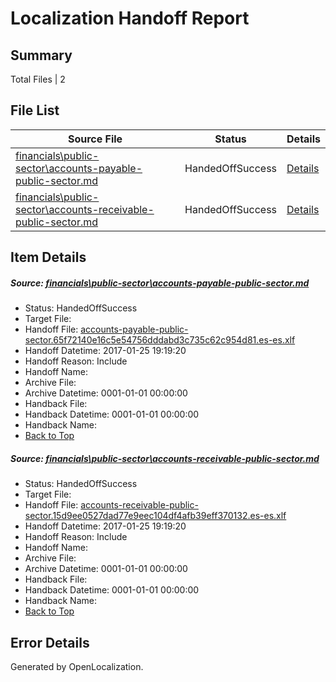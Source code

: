 # <a name='report-top'></a> Localization Handoff Report

## Summary
 Total Files | 2

## File List
 Source File | Status | Details 
 ----------- | ------ | ------- 
 [financials\public-sector\accounts-payable-public-sector.md](https://github.com/OpenLocalizationTestOrg/AX-Docs-Sandbox/blob/2cec2960765fd6fa967b95165e794d4e06ec3e26/financials/public-sector/accounts-payable-public-sector.md) | HandedOffSuccess | [Details](#9ceb3a9cdd94fb64a3fb540838782c5a56d199272971)
 [financials\public-sector\accounts-receivable-public-sector.md](https://github.com/OpenLocalizationTestOrg/AX-Docs-Sandbox/blob/2cec2960765fd6fa967b95165e794d4e06ec3e26/financials/public-sector/accounts-receivable-public-sector.md) | HandedOffSuccess | [Details](#d0de8de9da7e31f4c183afaf9bcbf242c353dc252972)

## Item Details
##### <a name='9ceb3a9cdd94fb64a3fb540838782c5a56d199272971'></a> Source: [financials\public-sector\accounts-payable-public-sector.md](https://github.com/OpenLocalizationTestOrg/AX-Docs-Sandbox/blob/2cec2960765fd6fa967b95165e794d4e06ec3e26/financials/public-sector/accounts-payable-public-sector.md)
* Status: HandedOffSuccess
* Target File: 
* Handoff File: [accounts-payable-public-sector.65f72140e16c5e54756dddabd3c735c62c954d81.es-es.xlf](https://github.com/OpenLocalizationTestOrg/AX-Docs-Sandbox.handoff/blob/7e47eddb3551c8dac4f0efa8f9e038fb1c70b83d/ol-handoff/OpenLocalizationTestOrg/AX-Docs-Sandbox.es-es/master/basic/accounts-payable-public-sector.65f72140e16c5e54756dddabd3c735c62c954d81.es-es.xlf)
* Handoff Datetime: 2017-01-25 19:19:20
* Handoff Reason: Include
* Handoff Name: 
* Archive File: 
* Archive Datetime: 0001-01-01 00:00:00
* Handback File: 
* Handback Datetime: 0001-01-01 00:00:00
* Handback Name: 
* [Back to Top](#report-top)

##### <a name='d0de8de9da7e31f4c183afaf9bcbf242c353dc252972'></a> Source: [financials\public-sector\accounts-receivable-public-sector.md](https://github.com/OpenLocalizationTestOrg/AX-Docs-Sandbox/blob/2cec2960765fd6fa967b95165e794d4e06ec3e26/financials/public-sector/accounts-receivable-public-sector.md)
* Status: HandedOffSuccess
* Target File: 
* Handoff File: [accounts-receivable-public-sector.15d9ee0527dad77e9eec104df4afb39eff370132.es-es.xlf](https://github.com/OpenLocalizationTestOrg/AX-Docs-Sandbox.handoff/blob/7e47eddb3551c8dac4f0efa8f9e038fb1c70b83d/ol-handoff/OpenLocalizationTestOrg/AX-Docs-Sandbox.es-es/master/basic/accounts-receivable-public-sector.15d9ee0527dad77e9eec104df4afb39eff370132.es-es.xlf)
* Handoff Datetime: 2017-01-25 19:19:20
* Handoff Reason: Include
* Handoff Name: 
* Archive File: 
* Archive Datetime: 0001-01-01 00:00:00
* Handback File: 
* Handback Datetime: 0001-01-01 00:00:00
* Handback Name: 
* [Back to Top](#report-top)


## Error Details

Generated by OpenLocalization.
